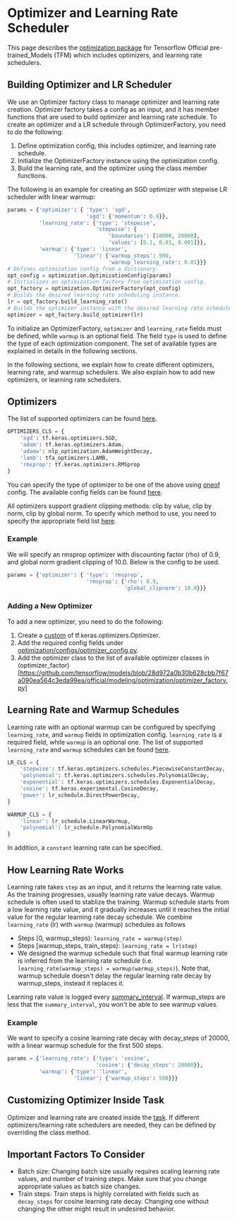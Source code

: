 # Optimizer and Learning Rate Scheduler

This page describes the
[optimization package](https://github.com/tensorflow/models/tree/28d972a0b30b628cbb7f67a090ea564c3eda99ea/official/modeling/optimization)
for Tensorflow Official pre-trained_Models (TFM) which includes optimizers, and learning
rate schedulers.

## Building Optimizer and LR Scheduler

We use an Optimizer factory class to manage optimizer and learning rate
creation. Optimizer factory takes a config as an input, and it has member
functions that are used to build optimizer and learning rate schedule. To create
an optimizer and a LR schedule through OptimizerFactory, you need to do the
following:

1.  Define optimization config, this includes optimizer, and learning rate
    schedule.
2.  Initialize the OptimizerFactory instance using the optimization config.
3.  Build the learning rate, and the optimizer using the class member functions.

The following is an example for creating an SGD optimizer with stepwise LR
scheduler with linear warmup:

```python
params = {'optimizer': { 'type': 'sgd',
                         'sgd': {'momentum': 0.9}},
          'learning_rate': {'type': 'stepwise',
                            'stepwise': {
                                'boundaries': [10000, 20000],
                                'values': [0.1, 0.01, 0.001]}},
          'warmup': {'type': 'linear',
                     'linear': {'warmup_steps': 500,
                                'warmup_learning_rate': 0.01}}}
# Defines optimization config from a dictionary.
opt_config = optimization.OptimizationConfig(params)
# Initializes an optimization factory from optimization config.
opt_factory = optimization.OptimizerFactory(opt_config)
# Builds the desired learning rate scheduling instance.
lr = opt_factory.build_learning_rate()
# Builds the optimizer instance with the desired learning rate schedule.
optimizer = opt_factory.build_optimizer(lr)
```

To initialize an OptimizerFactory, `optimizer` and `learning_rate` fields must
be defined, while `warmup` is an optional field. The field `type` is used to
define the type of each optimization component. The set of available types are
explained in details in the following sections.

In the following sections, we explain how to create different optimizers,
learning rate, and warmup schedulers. We also explain how to add new optimizers,
or learning rate schedulers.

## Optimizers

The list of supported optimizers can be found
[here](https://github.com/tensorflow/models/blob/28d972a0b30b628cbb7f67a090ea564c3eda99ea/official/modeling/optimization/optimizer_factory.py#L31).

```python
OPTIMIZERS_CLS = {
    'sgd': tf.keras.optimizers.SGD,
    'adam': tf.keras.optimizers.Adam,
    'adamw': nlp_optimization.AdamWeightDecay,
    'lamb': tfa_optimizers.LAMB,
    'rmsprop': tf.keras.optimizers.RMSprop
}
```

You can specify the type of optimizer to be one of the above using
[oneof](https://github.com/tensorflow/models/blob/28d972a0b30b628cbb7f67a090ea564c3eda99ea/official/modeling/hyperparams/oneof.py)
config. The available config fields can be found
[here](https://github.com/tensorflow/models/blob/28d972a0b30b628cbb7f67a090ea564c3eda99ea/official/modeling/optimization/configs/optimizer_config.py).

All optimizers support gradient clipping methods: clip by value, clip by norm,
clip by global norm. To specify which method to use, you need to specify the
appropriate field list
[here](https://github.com/tensorflow/models/blob/28d972a0b30b628cbb7f67a090ea564c3eda99ea/official/modeling/optimization/configs/optimizer_config.py#L34).

### Example

We will specify an rmsprop optimizer with discounting factor (rho) of 0.9, and
global norm gradient clipping of 10.0. Below is the config to be used.

```python
params = {'optimizer': { 'type': 'rmsprop',
                         'rmsprop': {'rho': 0.9,
                                     'global_clipnorm': 10.0}}}
```

### Adding a New Optimizer

To add a new optimizer, you need to do the following:

1.  Create a
    [custom](https://www.tensorflow.org/api_docs/python/tf/keras/optimizers/Optimizer#creating_a_custom_optimizer_2)
    of tf.keras.optimizers.Optimizer.
2.  Add the required config fields under
    [optimization/configs/optimizer_config.py](https://github.com/tensorflow/models/blob/28d972a0b30b628cbb7f67a090ea564c3eda99ea/official/modeling/optimization/configs/optimizer_config.py).
3.  Add the optimizer class to the list of available optimizer classes in
    (optimizer_factor)[https://github.com/tensorflow/models/blob/28d972a0b30b628cbb7f67a090ea564c3eda99ea/official/modeling/optimization/optimizer_factory.py]

## Learning Rate and Warmup Schedules

Learning rate with an optional warmup can be configured by specifying
`learning_rate`, and `warmup` fields in optimization config. `learning_rate` is
a required field, while `warmup` is an optional one. The list of supported
`learning_rate` and `warmup` schedules can be found
[here](https://github.com/tensorflow/models/blob/28d972a0b30b628cbb7f67a090ea564c3eda99ea/official/modeling/optimization/optimizer_factory.py#L59).

```python
LR_CLS = {
    'stepwise': tf.keras.optimizers.schedules.PiecewiseConstantDecay,
    'polynomial': tf.keras.optimizers.schedules.PolynomialDecay,
    'exponential': tf.keras.optimizers.schedules.ExponentialDecay,
    'cosine': tf.keras.experimental.CosineDecay,
    'power': lr_schedule.DirectPowerDecay,
}

WARMUP_CLS = {
    'linear': lr_schedule.LinearWarmup,
    'polynomial': lr_schedule.PolynomialWarmUp
}
```

In addition, a `constant` learning rate can be specified.

## How Learning Rate Works

Learning rate takes `step` as an input, and it returns the learning rate value.
As the training progresses, usually learning rate value decays. Warmup schedule
is often used to stablize the training. Warmup schedule starts from a low
learning rate value, and it gradually increases until it reaches the initial
value for the regular learning rate decay schedule. We combine `learning_rate`
(lr) with `warmup` (warmup) schedules as follows

*   Steps [0, warmup_steps): `learning_rate = warmup(step)`
*   Steps [warmup_steps, train_steps): `learning_rate = lr(step)`
*   We designed the warmup schedule such that final warmup learning rate is
    inferred from the learning rate schedule (i.e.
    `learning_rate(warmup_steps) = warmup(warmup_steps)`). Note that, warmup
    schedule doesn't delay the regular learning rate decay by warmup_steps,
    instead it replaces it.

Learning rate value is logged every
[summary_interval](https://github.com/tensorflow/models/blob/28d972a0b30b628cbb7f67a090ea564c3eda99ea/official/core/config_definitions.py#L262).
If warmup_steps are less that the `summary_interval`, you won't be able to see
warmup values.

### Example

We want to specify a cosine learning rate decay with decay_steps of 20000, with
a linear warmup schedule for the first 500 steps.

```python
params = {'learning_rate': {'type': 'cosine',
                            'cosine': {'decay_steps': 20000}},
          'warmup': {'type': 'linear',
                     'linear': {'warmup_steps': 500}}}
```

## Customizing Optimizer Inside Task

Optimizer and learning rate are created inside the
[task](https://github.com/tensorflow/models/blob/28d972a0b30b628cbb7f67a090ea564c3eda99ea/official/core/base_task.py#L99).
If different optimizers/learning rate schedulers are needed, they can be defined
by overriding the class method.

## Important Factors To Consider

*   Batch size: Changing batch size usually requires scaling learning rate
    values, and number of training steps. Make sure that you change appropriate
    values as batch size changes.
*   Train steps: Train steps is highly correlated with fields such as
    `decay_steps` for cosine learning rate decay. Changing one without changing
    the other might result in undesired behavior.
